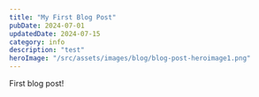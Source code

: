 ```yaml
---
title: "My First Blog Post"
pubDate: 2024-07-01
updatedDate: 2024-07-15
category: info
description: "test"
heroImage: "/src/assets/images/blog/blog-post-heroimage1.png"
---
```


First blog post!
